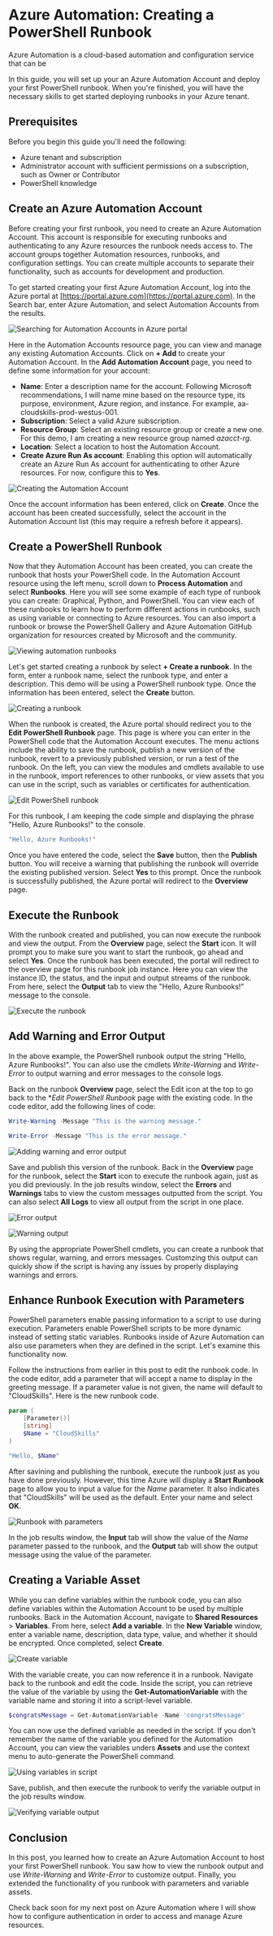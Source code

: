 # Azure Automation: Creating a PowerShell Runbook

Azure Automation is a cloud-based automation and configuration service that can be

In this guide, you will set up your an Azure Automation Account and deploy your first PowerShell runbook. When you're finished, you will have the necessary skills to get started deploying runbooks in your Azure tenant.

## Prerequisites

Before you begin this guide you'll need the following:

- Azure tenant and subscription
- Administrator account with sufficient permissions on a subscription, such as Owner or Contributor
- PowerShell knowledge

## Create an Azure Automation Account

Before creating your first runbook, you need to create an Azure Automation Account. This account is responsible for executing runbooks and authenticating to any Azure resources the runbook needs access to. The account groups together Automation resources, runbooks, and configuration settings. You can create multiple accounts to separate their functionality, such as accounts for development and production.

To get started creating your first Azure Automation Account, log into the Azure portal at [https://portal.azure.com](https://portal.azure.com). In the Search bar, enter Azure Automation, and select Automation Accounts from the results.

![Searching for Automation Accounts in Azure portal](./images/search-azure-automation.png)

Here in the Automation Accounts resource page, you can view and manage any existing Automation Accounts. Click on **+ Add** to create your Automation Account. In the **Add Automation Account** page, you need to define some information for your account:

- **Name**: Enter a description name for the account. Following Microsoft recommendations, I will name mine based on the resource type, its purpose, environment, Azure region, and instance. For example, aa-cloudskills-prod-westus-001.
- **Subscription**: Select a valid Azure subscription.
- **Resource Group**: Select an existing resource group or create a new one. For this demo, I am creating a new resource group named *azacct-rg*.
- **Location**: Select a location to host the Automation Account.
- **Create Azure Run As account**: Enabling this option will automatically create an Azure Run As account for authenticating to other Azure resources. For now, configure this to **Yes**.

![Creating the Automation Account](./images/add-automation-account-wizard.png)

Once the account information has been entered, click on **Create**. Once the account has been created successfully, select the account in the Automation Account list (this may require a refresh before it appears).

## Create a PowerShell Runbook

Now that they Automation Account has been created, you can create the runbook that hosts your PowerShell code. In the Automation Account resource using the left menu, scroll down to **Process Automation** and select **Runbooks**. Here you will see some example of each type of runbook you can create: Graphical, Python, and PowerShell. You can view each of these runbooks to learn how to perform different actions in runbooks, such as using variable or connecting to Azure resources. You can also import a runbook or browse the PowerShell Gallery and Azure Automation GitHub organization for resources created by Microsoft and the community.

![Viewing automation runbooks](./images/view-runbooks.png)

Let's get started creating a runbook by select **+ Create a runbook**. In the form, enter a runbook name, select the runbook type, and enter a description. This demo will be using a PowerShell runbook type. Once the information has been entered, select the **Create** button.

![Creating a runbook](./images/create-runbook-config.png)

When the runbook is created, the Azure portal should redirect you to the **Edit PowerShell Runbook** page. This page is where you can enter in the PowerShell code that the Automation Account executes. The menu actions include the ability to save the runbook, publish a new version of the runbook, revert to a previously published version, or run a test of the runbook. On the left, you can view the modules and cmdlets available to use in the runbook, import references to other runbooks, or view assets that you can use in the script, such as variables or certificates for authentication.

![Edit PowerShell runbook](./images/edit-powershell-runbook.png)

For this runbook, I am keeping the code simple and displaying the phrase "Hello, Azure Runbooks!" to the console.

```powershell
"Hello, Azure Runbooks!"
```

Once you have entered the code, select the **Save** button, then the **Publish** button. You will receive a warning that publishing the runbook will override the existing published version. Select **Yes** to this prompt. Once the runbook is successfully published, the Azure portal will redirect to the **Overview** page.

## Execute the Runbook

With the runbook created and published, you can now execute the runbook and view the output. From the **Overview** page, select the **Start** icon. It will prompt you to make sure you want to start the runbook, go ahead and select **Yes**. Once the runbook has been executed, the portal will redirect to the overview page for this runbook job instance. Here you can view the instance ID, the status, and the input and output streams of the runbook. From here, select the **Output** tab to view the "Hello, Azure Runbooks!" message to the console.

![Execute the runbook](./images/execute-runbook.png)

## Add Warning and Error Output

In the above example, the PowerShell runbook output the string "Hello, Azure Runbooks!". You can also use the cmdlets *Write-Warning* and *Write-Error* to output warning and error messages to the console logs.

Back on the runbook **Overview** page, select the Edit icon at the top to go back to the **Edit PowerShell Runbook* page with the existing code. In the code editor, add the following lines of code:

```powershell
Write-Warning -Message "This is the warning message."

Write-Error -Message "This is the error message."
```

![Adding warning and error output](./images/add-warning-error-output.png)

Save and publish this version of the runbook. Back in the **Overview** page for the runbook, select the **Start** icon to execute the runbook again, just as you did previously. In the job results window, select the **Errors** and **Warnings** tabs to view the custom messages outputted from the script. You can also select **All Logs** to view all output from the script in one place.

![Error output](./images/error-output.png)

![Warning output](./images/warning-output.png)

By using the appropriate PowerShell cmdlets, you can create a runbook that shows regular, warning, and errors messages. Customzing this output can quickly show if the script is having any issues by properly displaying warnings and errors.

## Enhance Runbook Execution with Parameters

PowerShell parameters enable passing information to a script to use during execution. Parameters enable PowerShell scripts to be more dynamic instead of setting static variables. Runbooks inside of Azure Automation can also use parameters when they are defined in the script. Let's examine this functionality now.

Follow the instructions from earlier in this post to edit the runbook code. In the code editor, add a parameter that will accept a name to display in the greeting message. If a parameter value is not given, the name will default to "CloudSkills". Here is the new runbook code.

```powershell
param (
    [Parameter()]
    [string]
    $Name = "CloudSkills"
)

"Hello, $Name"
```

After savining and publishing the runbook, execute the runbook just as you have done previously. However, this time Azure will display a **Start Runbook** page to allow you to input a value for the *Name* parameter. It also indicates that "CloudSkills" will be used as the default. Enter your name and select **OK**.

![Runbook with parameters](./images/parameter.png)

In the job results window, the **Input** tab will show the value of the *Name* parameter passed to the runbook, and the **Output** tab will show the output message using the value of the parameter.

## Creating a Variable Asset

While you can define variables within the runbook code, you can also define variables within the Automation Account to be used by multiple runbooks. Back in the Automation Account, navigate to **Shared Resources** > **Variables**. From here, select **Add a variable**. In the **New Variable** window, enter a variable name, description, data type, value, and whether it should be encrypted. Once completed, select **Create**.

![Create variable](./images/add-variable.png)

With the variable create, you can now reference it in a runbook. Navigate back to the runbook and edit the code. Inside the script, you can retrieve the value of the variable by using the **Get-AutomationVariable** with the variable name and storing it into a script-level variable.

```powershell
$congratsMessage = Get-AutomationVariable -Name 'congratsMessage'
```

You can now use the defined variable as needed in the script. If you don't remember the name of the variable you defined for the Automation Account, you can view the variables unders **Assets** and use the context menu to auto-generate the PowerShell command.

![Using variables in script](./images/using-variables.png)

Save, publish, and then execute the runbook to verify the variable output in the job results window.

![Verifying variable output](./images/variable-output.png)

## Conclusion

In this post, you learned how to create an Azure Automation Account to host your first PowerShell runbook. You saw how to view the runbook output and use *Write-Warning* and *Write-Error* to customize output. Finally, you extended the functionality of you runbook with parameters and variable assets.

Check back soon for my next post on Azure Automation where I will show how to configure authentication in order to access and manage Azure resources.